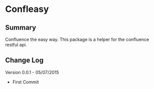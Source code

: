 Confleasy
=========

Summary
-------
 Confluence the easy way.
 This package is a helper for the confluence restful api.



Change Log
----------
Version 0.0.1 - 05/07/2015

 * First Commit
